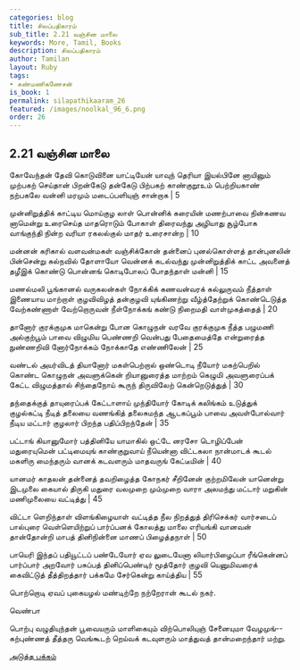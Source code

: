 ```yaml
---
categories: blog
title: சிலப்பதிகாரம்
sub_title: 2.21 வஞ்சின மாலை
keywords: More, Tamil, Books
description: சிலப்பதிகாரம்
author: Tamilan
layout: Ruby
tags:
- கண்மணிகணேசன்
is_book: 1
permalink: silapathikaaram_26
featured: /images/noolkal_96_6.png
order: 26
---
```



## 2.21 வஞ்சின மாலை

கோவேந்தன் தேவி கொடுவினை யாட்டியேன் யாவுந் தெரியா இயல்பினே னாயினும் முற்பகற் செய்தான் பிறன்கேடு தன்கேடு பிற்பகற் காண்குறூஉம் பெற்றியகாண் நற்பகலே வன்னி மரமும் மடைப்பளியுஞ் சான்றாக | 5

முன்னிறுத்திக் காட்டிய மொய்குழ லாள் பொன்னிக் கரையின் மணற்பாவை நின்கணவ னாமென்று உரைசெய்த மாதரொடும் போகாள் திரைவந்து அழியாது சூழ்போக வாங்குந்தி நின்ற வரியா ரகலல்குல் மாதர் உரைசான்ற | 10

மன்னன் கரிகால் வளவன்மகள் வஞ்சிக்கோன் தன்னைப் புனல்கொள்ளத் தான்புனலின் பின்சென்று கல்நவில் தோளாயோ வென்னக் கடல்வந்து முன்னிறுத்திக் காட்ட அவனைத் தழீஇக் கொண்டு பொன்னங் கொடிபோலப் போதந்தாள் மன்னி | 15

மணல்மலி பூங்கானல் வருகலன்கள் நோக்கிக் கணவன்வரக் கல்லுருவம் நீத்தாள் இணையாய மாற்றாள் குழவிவிழத் தன்குழவி யுங்கிணற்று வீழ்த்தேற்றுக் கொண்டெடுத்த வேற்கண்ணாள் வேற்றொருவன் நீள்நோக்கங் கண்டு நிறைமதி வாள்முகத்தைத் | 20

தானோர் குரக்குமுக மாகென்று போன கொழுநன் வரவே குரக்குமுக நீத்த பழுமணி அல்குற்பூம் பாவை விழுமிய பெண்ணறி வென்பது பேதைமைத்தே என்றுரைத்த நுண்ணறிவி னோர்நோக்கம் நோக்காதே எண்ணிலேன் | 25

வண்டல் அயர்விடத் தியானோர் மகள்பெற்றால் ஒண்டொடி நீயோர் மகற்பெறில் கொண்ட கொழுநன் அவளுக்கென் றியானுரைத்த மாற்றம் கெழுமி அவளுரைப்பக் கேட்ட விழுமத்தால் சிந்தைநோய் கூருந் திருவிலேற் கென்றெடுத்துத் | 30

தந்தைக்குத் தாயுரைப்பக் கேட்டாளாய் முந்தியோர் கோடிக் கலிங்கம் உடுத்துக் குழல்கட்டி நீடித் தலையை வணங்கித் தலைசுமந்த ஆடகப்பூம் பாவை அவள்போல்வார் நீடிய மட்டார் குழலார் பிறந்த பதிப்பிறந்தேன் | 35

பட்டாங் கியானுமோர் பத்தினியே யாமாகில் ஒட்டே னரசோ டொழிப்பேன் மதுரையுமென் பட்டிமையுங் காண்குறுவாய் நீயென்னா விட்டகலா நான்மாடக் கூடல் மகளிரு மைந்தரும் வானக் கடவளரும் மாதவருங் கேட்டீமின் | 40

யானமர் காதலன் தன்னைத் தவறிழைத்த கோநகர் சீறினேன் குற்றமிலேன் யானென்று இடமுலை கையால் திருகி மதுரை வலமுறை மும்முறை வாரா அலமந்து மட்டார் மறுகின் மணிமுலையை வட்டித்து | 45

விட்டா ளெறிந்தாள் விளங்கிழையாள் வட்டித்த நீல நிறத்துத் திரிசெக்கர் வார்சடைப் பால்புரை வெள்ளெயிற்றுப் பார்ப்பனக் கோலத்து மாலை எரியங்கி வானவன் தான்தோன்றி மாபத் தினிநின்னை மாணப் பிழைத்தநாள் | 50

பாயெரி இந்தப் பதியூட்டப் பண்டேயோர் ஏவ லுடையேனா லியார்பிழைப்பா ரீங்கென்னப் பார்ப்பார் அறவோர் பசுப்பத் தினிப்பெண்டிர் மூத்தோர் குழவி யெனுமிவரைக் கைவிட்டுத் தீத்திறத்தார் பக்கமே சேர்கென்று காய்த்திய | 55

பொற்றொடி ஏவப் புகையழல் மண்டிற்றே நற்றேரான் கூடல் நகர்.

வெண்பா

பொற்பு வழுதியுந்தன் பூவையரும் மாளிகையும் விற்பொலியுஞ் சேனையுமா வேழமுங்--கற்புண்ணத் தீத்தரு வெங்கூடற் றெய்வக் கடவுளரும் மாத்துவத் தான்மறைந்தார் மற்று.

[அடுத்த பக்கம்](silapathikaaram_27)
